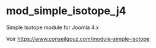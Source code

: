 # mod_simple_isotope_j4
 Simple Isotope module for Joomla 4.x

Voir https://www.conseilgouz.com/module-simple-isotope
